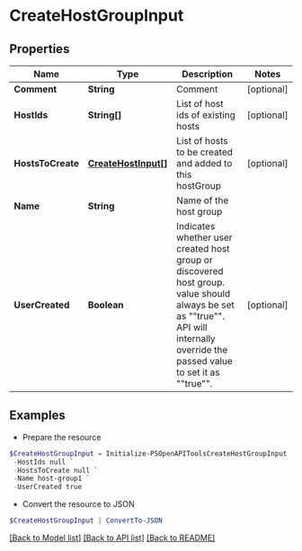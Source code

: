# CreateHostGroupInput
## Properties

Name | Type | Description | Notes
------------ | ------------- | ------------- | -------------
**Comment** | **String** | Comment | [optional] 
**HostIds** | **String[]** | List of host ids of existing hosts | [optional] 
**HostsToCreate** | [**CreateHostInput[]**](CreateHostInput.md) | List of hosts to be created and added to this hostGroup | [optional] 
**Name** | **String** | Name of the host group | 
**UserCreated** | **Boolean** | Indicates whether user created host group or discovered host group. value should always be set as &quot;&quot;true&quot;&quot;. API will internally override the passed value to set it as &quot;&quot;true&quot;&quot;. | [optional] 

## Examples

- Prepare the resource
```powershell
$CreateHostGroupInput = Initialize-PSOpenAPIToolsCreateHostGroupInput  -Comment host-group-comment `
 -HostIds null `
 -HostsToCreate null `
 -Name host-group1 `
 -UserCreated true
```

- Convert the resource to JSON
```powershell
$CreateHostGroupInput | ConvertTo-JSON
```

[[Back to Model list]](../README.md#documentation-for-models) [[Back to API list]](../README.md#documentation-for-api-endpoints) [[Back to README]](../README.md)

